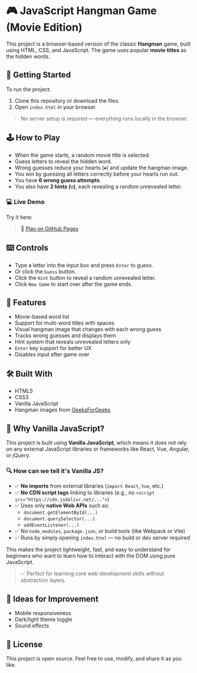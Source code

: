 # 🎮 JavaScript Hangman Game (Movie Edition)

This project is a browser-based version of the classic **Hangman** game, built using HTML, CSS, and JavaScript. The game uses popular **movie titles** as the hidden words.

## 🚀 Getting Started

To run the project:

1. Clone this repository or download the files.
2. Open `index.html` in your browser.

> No server setup is required — everything runs locally in the browser.

## 🕹️ How to Play

- When the game starts, a random movie title is selected.
- Guess letters to reveal the hidden word.
- Wrong guesses reduce your hearts (`❤️`) and update the hangman image.
- You win by guessing all letters correctly before your hearts run out.
- You have **6 wrong guess attempts**.
- You also have **2 hints (`💡`)**, each revealing a random unrevealed letter.

### 💻 Live Demo
Try it here:

> 🔗 [Play on GitHub Pages](https://cakirgozbahar.github.io/hangman-game/)

## ⌨️ Controls

- Type a letter into the input box and press `Enter` to guess.
- Or click the `Guess` button.
- Click the `Hint` button to reveal a random unrevealed letter.
- Click `New Game` to start over after the game ends.

## 📸 Features

- Movie-based word list
- Support for multi-word titles with spaces
- Visual hangman image that changes with each wrong guess
- Tracks wrong guesses and displays them
- Hint system that reveals unrevealed letters only
- `Enter` key support for better UX
- Disables input after game over

## 🛠️ Built With

- HTML5
- CSS3
- Vanilla JavaScript
- Hangman images from [GeeksForGeeks](https://www.geeksforgeeks.org)

## 🍦 Why Vanilla JavaScript?

This project is built using **Vanilla JavaScript**, which means it does not rely on any external JavaScript libraries or frameworks like React, Vue, Angular, or jQuery.

### 🔍 How can we tell it's Vanilla JS?

- ✅ **No imports** from external libraries (`import React`, `Vue`, etc.)
- ✅ **No CDN script tags** linking to libraries (e.g., no `<script src="https://cdn.jsdelivr.net/...">`)
- ✅ Uses only **native Web APIs** such as:
  - `document.getElementById(...)`
  - `document.querySelector(...)`
  - `addEventListener(...)`
- ✅ No `node_modules`, `package.json`, or build tools (like Webpack or Vite)
- ✅ Runs by simply opening `index.html` — no build or dev server required

This makes the project lightweight, fast, and easy to understand for beginners who want to learn how to interact with the DOM using pure JavaScript.

> ✅ Perfect for learning core web development skills without abstraction layers.


## 🧠 Ideas for Improvement

- Mobile responsiveness
- Dark/light theme toggle
- Sound effects


## 📜 License

This project is open source. Feel free to use, modify, and share it as you like.
